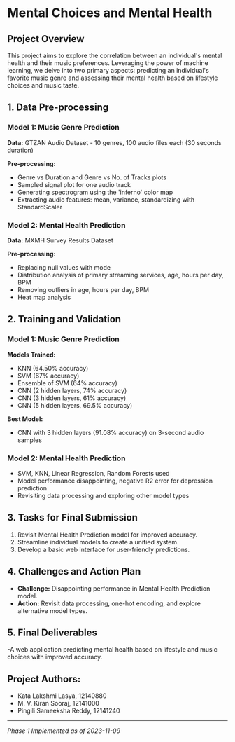 # Mental Choices and Mental Health

## Project Overview

This project aims to explore the correlation between an individual's mental health and their music preferences. Leveraging the power of machine learning, we delve into two primary aspects: predicting an individual's favorite music genre and assessing their mental health based on lifestyle choices and music taste.

## 1. Data Pre-processing

### Model 1: Music Genre Prediction

**Data:** GTZAN Audio Dataset - 10 genres, 100 audio files each (30 seconds duration)

**Pre-processing:**
- Genre vs Duration and Genre vs No. of Tracks plots
- Sampled signal plot for one audio track
- Generating spectrogram using the 'inferno' color map
- Extracting audio features: mean, variance, standardizing with StandardScaler

### Model 2: Mental Health Prediction

**Data:** MXMH Survey Results Dataset

**Pre-processing:**
- Replacing null values with mode
- Distribution analysis of primary streaming services, age, hours per day, BPM
- Removing outliers in age, hours per day, BPM
- Heat map analysis

## 2. Training and Validation

### Model 1: Music Genre Prediction

**Models Trained:**
- KNN (64.50% accuracy)
- SVM (67% accuracy)
- Ensemble of SVM (64% accuracy)
- CNN (2 hidden layers, 74% accuracy)
- CNN (3 hidden layers, 61% accuracy)
- CNN (5 hidden layers, 69.5% accuracy)

**Best Model:**
- CNN with 3 hidden layers (91.08% accuracy) on 3-second audio samples

### Model 2: Mental Health Prediction

- SVM, KNN, Linear Regression, Random Forests used
- Model performance disappointing, negative R2 error for depression prediction
- Revisiting data processing and exploring other model types

## 3. Tasks for Final Submission

1. Revisit Mental Health Prediction model for improved accuracy.
2. Streamline individual models to create a unified system.
3. Develop a basic web interface for user-friendly predictions.

## 4. Challenges and Action Plan

- **Challenge:** Disappointing performance in Mental Health Prediction model.
- **Action:** Revisit data processing, one-hot encoding, and explore alternative model types.

## 5. Final Deliverables

-A web application predicting mental health based on lifestyle and music choices with improved accuracy.

**Project Authors:**
-
- Kata Lakshmi Lasya, 12140880
- M. V. Kiran Sooraj, 12141000
- Pingili Sameeksha Reddy, 12141240

---

*Phase 1 Implemented as of 2023-11-09*
